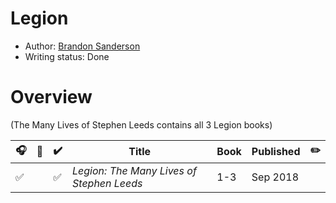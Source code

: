 # Legion

- Author: [Brandon Sanderson](../../authors.md#brandon-sanderson)
- Writing status: Done

# Overview

(The Many Lives of Stephen Leeds contains all 3 Legion books)

| 🎧 | 📱 | ✔️ | Title | Book | Published | ✏️ |
| - | - | - | - | - | - | - |
| ✅ | | ✅ | _Legion: The Many Lives of Stephen Leeds_ | 1-3 | Sep 2018 | |
